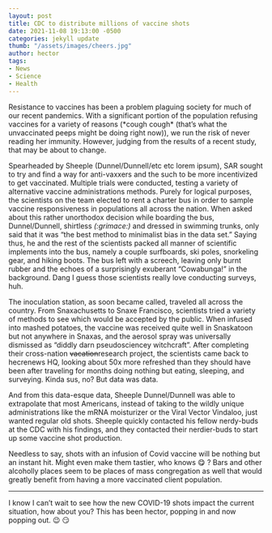 ```yaml
---
layout: post
title: CDC to distribute millions of vaccine shots
date: 2021-11-08 19:13:00 -0500
categories: jekyll update
thumb: "/assets/images/cheers.jpg"
author: hector
tags:
- News
- Science
- Health
---
```


Resistance to vaccines has been a problem plaguing society for much of our recent pandemics. With a significant portion of the population refusing vaccines for a variety of reasons (\*cough cough\* (that’s what the unvaccinated peeps might be doing right now)), we run the risk of never reading her immunity. However, judging from the results of a recent study, that may be about to change. 

Spearheaded by Sheeple (Dunnel/Dunnell/etc etc lorem ipsum), SAR sought to try and find a way for anti-vaxxers and the such to be more incentivized to get vaccinated. Multiple trials were conducted, testing a variety of alternative vaccine administrations methods. Purely for logical purposes, the scientists on the team elected to rent a charter bus in order to sample vaccine responsiveness in populations all across the nation. When asked about this rather unorthodox decision while boarding the bus, Dunnel/Dunnell, shirtless *(:grimace:)* and dressed in swimming trunks, only said that it was “the best method to minimalist bias in the data set.” Saying thus, he and the rest of the scientists packed all manner of scientific implements into the bus, namely a couple surfboards, ski poles, snorkeling gear, and hiking boots. The bus left with a screech, leaving only burnt rubber and the echoes of a surprisingly exuberant “Cowabunga!” in the background. Dang I guess those scientists really love conducting surveys, huh.

The inoculation station, as soon became called, traveled all across the country. From Snaxachusetts to Snaxe Francisco, scientists tried a variety of methods to see which would be accepted by the public. When infused into mashed potatoes, the vaccine was received quite well in Snaskatoon but not anywhere in Snaxas, and the aerosol spray was universally dismissed as “diddly darn pseudosciencey witchcraft”. After completing their cross-nation ~~vacation~~research project, the scientists came back to hecrenews HQ, looking about 50x more refreshed than they should have been after traveling for months doing nothing but eating, sleeping, and surveying. Kinda sus, no? But data was data.

And from this data-esque data, Sheeple Dunnel/Dunnell was able to extrapolate that most Americans, instead of taking to the wildly unique administrations like the mRNA moisturizer or the Viral Vector Vindaloo, just wanted regular old shots. Sheeple quickly contacted his fellow nerdy-buds at the CDC with his findings, and they contacted their nerdier-buds to start up some vaccine shot production.

Needless to say, shots with an infusion of Covid vaccine will be nothing but an instant hit. Might even make them tastier, who knows :yum: ? Bars and other alcoholly places seem to be places of mass congregation as well that would greatly benefit from having a more vaccinated client population. 

---

I know I can’t wait to see how the new COVID-19 shots impact the current situation, how about you? This has been hector, popping in and now popping out. :wink: :smirk:
